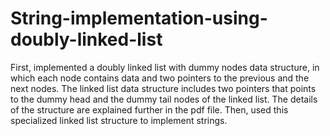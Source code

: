 # String-implementation-using-doubly-linked-list
First, implemented a doubly linked list with dummy nodes data structure, in which each node contains data and two pointers to the previous and the next nodes. The linked list data structure includes two pointers that points to the dummy head and the dummy tail nodes of the linked list. The details of the structure are explained further in the pdf file. Then, used this specialized linked list structure to implement strings.
